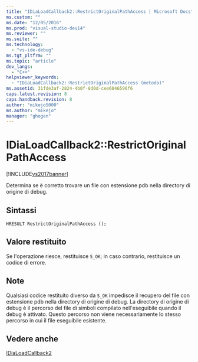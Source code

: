 ```yaml
---
title: "IDiaLoadCallback2::RestrictOriginalPathAccess | Microsoft Docs"
ms.custom: ""
ms.date: "12/05/2016"
ms.prod: "visual-studio-dev14"
ms.reviewer: ""
ms.suite: ""
ms.technology: 
  - "vs-ide-debug"
ms.tgt_pltfrm: ""
ms.topic: "article"
dev_langs: 
  - "C++"
helpviewer_keywords: 
  - "IDiaLoadCallback2::RestrictOriginalPathAccess (metodo)"
ms.assetid: 31fde3af-2824-4b0f-8d0d-cee6046596f6
caps.latest.revision: 8
caps.handback.revision: 8
author: "mikejo5000"
ms.author: "mikejo"
manager: "ghogen"
---
```

# IDiaLoadCallback2::RestrictOriginalPathAccess
[!INCLUDE[vs2017banner](../../code-quality/includes/vs2017banner.md)]

Determina se è corretto trovare un file con estensione pdb nella directory di origine di debug.  
  
## Sintassi  
  
```cpp#  
HRESULT RestrictOriginalPathAccess ();  
```  
  
## Valore restituito  
 Se l'operazione riesce, restituisce `S_OK`; in caso contrario, restituisce un codice di errore.  
  
## Note  
 Qualsiasi codice restituito diverso da `S_OK` impedisce il recupero del file con estensione pdb nella directory di origine di debug.  La directory di origine di debug è il percorso del file di simboli compilato nell'eseguibile quando il debug è attivato.  Questo percorso non viene necessariamente lo stesso percorso in cui il file eseguibile esistente.  
  
## Vedere anche  
 [IDiaLoadCallback2](../../debugger/debug-interface-access/idialoadcallback2.md)